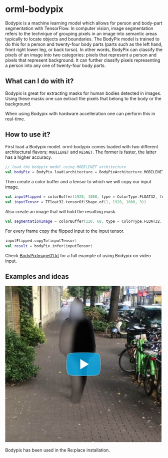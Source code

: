 # orml-bodypix

Bodypix is a machine learning model which allows for person and body-part segmentation with TensorFlow. In computer vision, image segmentation refers to the technique of grouping pixels in an image into semantic areas typically to locate objects and boundaries. The BodyPix model is trained to do this for a person and twenty-four body parts (parts such as the left hand, front right lower leg, or back torso). In other words, BodyPix can classify the pixels of an image into two categories: pixels that represent a person and pixels that represent background. It can further classify pixels representing a person into any one of twenty-four body parts.

## What can I do with it?

Bodypix is great for extracting masks for human bodies detected in images. Using these masks one can extract the pixels that belong to the body or the background.

When using Bodypix with hardware accelleration one can perform this in real-time.

## How to use it?

First load a Bodypix model. orml-bodypix comes loaded with two different architectural flavors; `MOBILENET` and `RESNET`. The former
is faster, the latter has a higher accuracy.

```kotlin
// load the bodypix model using MOBILENET architecture
val bodyPix = BodyPix.load(architecture = BodyPixArchitecture.MOBILENET)
```

Then create a color buffer and a tensor to which we will copy our input image.
```kotlin
val inputFlipped = colorBuffer(1920, 1080, type = ColorType.FLOAT32, format = ColorFormat.RGB)
val inputTensor = TFloat32.tensorOf(Shape.of(1, 1920, 1080, 3))
```

Also create an image that will hold the resulting mask.
```kotlin
val segmentationImage = colorBuffer(120, 68, type = ColorType.FLOAT32, format = ColorFormat.R)
```

For every frame copy the flipped input to the input tensor.
```kotlin
inputFlipped.copyTo(inputTensor)
val result = bodyPix.infer(inputTensor)
```


Check [BodyPixImage01.kt](src/demo/kotlin/BodyPixImage01.kt) for a full example of using Bodypix on video input.

## Examples and ideas

[![Re:Place](images/vimeo-01.jpg)](https://vimeo.com/457786737 "Re:Place")

Bodypix has been used in the Re:place installation.